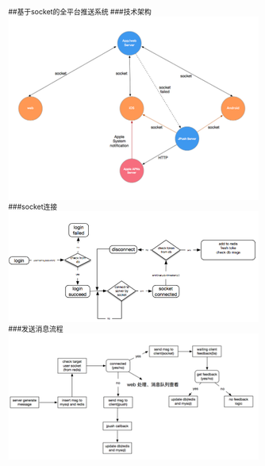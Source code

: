 ##基于socket的全平台推送系统
###技术架构
![tech](./readme/tech.png)  
###socket连接
![sendMsg](./readme/socket.png)  
###发送消息流程  
![sendMsg](./readme/sendMsg.png)